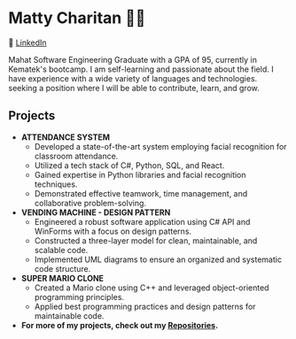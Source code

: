 # Matty Charitan 👨‍💻
💼 [LinkedIn](https://www.linkedin.com/in/mattycharitan/) 

Mahat Software Engineering Graduate with a GPA of 95, currently in Kematek's bootcamp. I am self-learning and passionate
about the field. I have experience with a wide variety of languages and technologies. seeking a position where I will be able to contribute,
learn, and grow.
 
## Projects
- **ATTENDANCE SYSTEM**
  - Developed a state-of-the-art system employing facial recognition for classroom attendance.
  - Utilized a tech stack of C#, Python, SQL, and React.
  - Gained expertise in Python libraries and facial recognition techniques.
  - Demonstrated effective teamwork, time management, and collaborative problem-solving.
- **VENDING MACHINE - DESIGN PATTERN**
  - Engineered a robust software application using C# API and WinForms with a focus on design patterns.
  - Constructed a three-layer model for clean, maintainable, and scalable code.
  - Implemented UML diagrams to ensure an organized and systematic code structure.
- **SUPER MARIO CLONE**
  - Created a Mario clone using C++ and leveraged object-oriented programming principles.
  - Applied best programming practices and design patterns for maintainable code.
- **For more of my projects, check out my [Repositories](https://github.com/mattyCharitan?tab=repositories).**
